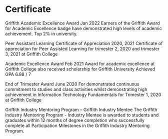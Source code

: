 # Certificate

Griffith Academic Excellence Award Jan 2022
Earners of the Griffith Award for Academic Excellence badge have demonstrated high levels of academic achievement. Top 2% in university.


Peer Assistant Learning Certificate of Appreciation 2020, 2021
Certificate of appreciation for Peer Assisted Learning for trimester 2, 2020 and trimester 3, 2021 at Griffith College


Academic Excellence Award Feb 2021
Award for academic excellence at Griffith College also received scholarship for Griffith University
Achieved GPA 6.88 / 7


End of Trimester Award June 2020
For demonstrated continuous commitment to studies and class activities whilst demonstrating high achievement in Information Technology Fundamentals for Trimester 1, 2020 at Griffith College



Griffith Industry Mentoring Program – Griffith Industry Mentee
The Griffith Industry Mentoring Program - Industry Mentee is awarded to students and graduates within 12 months of degree completion who successfully complete all Participation Milestones in the Griffith Industry Mentoring Program.
